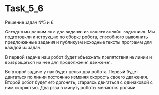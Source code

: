 # Task_5_6
Решение задач №5 и 6

Сегодня мы решим еще две задачки из нашего онлайн-задачника. Мы подготовили инструкцию по сборке робота, способного выполнить предложенные задания и публикуем исходные тексты программ для каждой из задач.

В первой задаче наш робот будет объезжать препятствия на линии и возвращаться на нее для продолжения движения. 

Во второй задаче у нас будет целых два робота. Первый будет двигаться по линии постоянно изменяя скорость своего движения. Второй робот будет его догонять, стараясь двигаться с одинаковой с ним скоростью. Два раза в минуту роботы меняются ролями.
